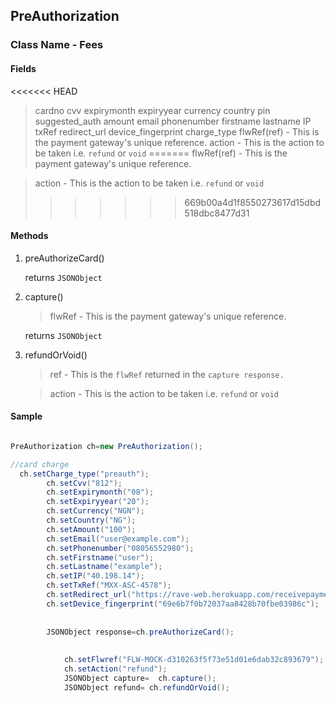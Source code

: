 ## PreAuthorization

### Class Name - Fees

 
#### Fields
<<<<<<< HEAD
>cardno
>cvv
>expirymonth
>expiryyear
>currency
>country
>pin
>suggested_auth
>amount
>email
>phonenumber
>firstname
>lastname
>IP
>txRef
>redirect_url
>device_fingerprint
>charge_type
>flwRef(ref) - This is the payment gateway's unique reference.
>action - This is the action to be taken i.e. `refund` or `void`
=======
 >flwRef(ref) - This is the payment gateway's unique reference.
 
 >action - This is the action to be taken i.e. `refund` or `void`
>>>>>>> 669b00a4d1f8550273617d15dbd518dbc8477d31
#### Methods
1. preAuthorizeCard()

   

    returns `JSONObject`
    
2. capture()
    >flwRef - This is the payment gateway's unique reference.
    
    returns `JSONObject`
    

3. refundOrVoid()

    >ref - This is the `flwRef` returned in the `capture response.`
    
    >action - This is the action to be taken i.e. `refund` or `void`
 
 
#### Sample

```java

PreAuthorization ch=new PreAuthorization();

//card charge
  ch.setCharge_type("preauth");
        ch.setCvv("812");
        ch.setExpirymonth("08");
        ch.setExpiryyear("20");
        ch.setCurrency("NGN");
        ch.setCountry("NG");
        ch.setAmount("100");
        ch.setEmail("user@example.com");
        ch.setPhonenumber("08056552980");
        ch.setFirstname("user");
        ch.setLastname("example");
        ch.setIP("40.198.14");
        ch.setTxRef("MXX-ASC-4578");
        ch.setRedirect_url("https://rave-web.herokuapp.com/receivepayment");
        ch.setDevice_fingerprint("69e6b7f0b72037aa8428b70fbe03986c"); 
       
       
        JSONObject response=ch.preAuthorizeCard();
        
       
            ch.setFlwref("FLW-MOCK-d310263f5f73e51d01e6dab32c893679");
            ch.setAction("refund");
            JSONObject capture=  ch.capture();
            JSONObject refund= ch.refundOrVoid();
       
```

